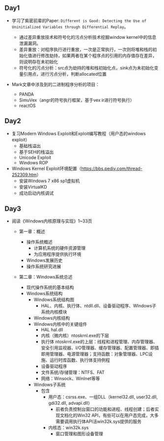## Day1

- 学习了紫密前辈的Paper: `Different is Good: Detecting the Use of Uninitialized Variables through Differential Replay`。
  - 通过差异重放技术和符号化的污点分析技术挖掘window kernel中的信息泄漏漏洞。
  - 差异重放：对程序执行进行重放，一次是正常执行，一次则将堆和栈的初始化值进行修改劫持，如果两者在某个程序点的引用的内存值存在差异，则说明存在未初始化
  - 符号化的污点分析：src点为劫持的堆和栈初始化点，sink点为未初始化变量引用点，进行污点分析，判断allocated位置

- Mark文章中涉及到的二进制程序分析的项目：
  - PANDA
  - SimuVex（angr的符号执行框架，基于vex ir进行符号执行）
  - reactOS

## Day2

- 复习Modern Windows Exploit和Exploit编写教程（用户态的windows exploit）
  - 基础栈溢出
  - 基于SEH的栈溢出
  - Unicode Exploit
  - Windows ROP
- Windows Kernel Exploit环境配置（<https://bbs.pediy.com/thread-252309.htm>）
  - 安装Windows 7 x86 sp1虚拟机
  - 安装VirtualKD
  - 成功启动内核调试

## Day3

- 阅读《Windows内核原理与实现》1~33页

  - 第一章：概述

    - 操作系统概述
      - 计算机系统的硬件资源管理
      - 为应用程序提供执行环境
    - Windows发展历史
    - 操作系统研究进展

  - 第二章：Windows系统总述

    - 现代操作系统的基本结构
    - Windows系统结构
      - Windows系统结构图
        - HAL、内核、执行体、ntdll.dll、设备驱动程序、WIndows子系统内核模块
      - Windows内核结构
      - Windows内核中的关键组件
        - HAL hal.dll
        - 内核（微内核）ntoskrnl.exe的下层
        - 执行体 ntoskrnl.exe的上层：线程和进程管理、内存管理器、安全引用监视器、I/O管理器、缓存管理器、配置管理器、即插即用管理器、电源管理器；支持函数：对象管理器、LPC设施、运行时库函数、执行体支持例程
        - 设备驱动程序
        - 文件系统/存储管理：NTFS、FAT
        - 网络：Winsock、WinInet等等
      - Windows子系统
        - 包含
          - 用户态：csrss.exe、一组DLL（kernel32.dll, user32.dll, gdi32.dll, advapi.dll）
            - 前者负责控制台窗口的功能和进程、线程创建；后者实现文档化的Win32 API，有些可以在用户态完成，大多需要调用执行体API活win32k.sys提供的服务
          - 内核态：win32k.sys
            - 窗口管理和图形设备管理

    